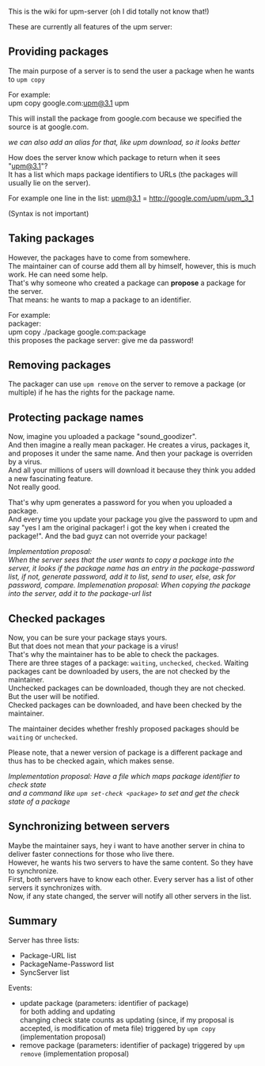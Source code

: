 This is the wiki for upm-server (oh I did totally not know that!)

These are currently all features of the upm server:

## Providing packages
The main purpose of a server is to send the user a package when he wants to `upm copy`

For example:  
upm copy google.com:upm@3.1 upm

This will install the package from google.com because we specified the source is at google.com.

_we can also add an alias for that, like upm download, so it looks better_

How does the server know which package to return when it sees "upm@3.1"?  
It has a list which maps package identifiers to URLs (the packages will usually lie on the server).  

For example one line in the list:
upm@3.1 = http://google.com/upm/upm_3_1

(Syntax is not important)

## Taking packages

However, the packages have to come from somewhere.  
The maintainer can of course add them all by himself, however, this is much work.
He can need some help.  
That's why someone who created a package can **propose** a package for the server.  
That means: he wants to map a package to an identifier.  

For example:  
packager:  
upm copy ./package google.com:package  
this proposes the package
server:
give me da password!  

## Removing packages
The packager can use `upm remove` on the server to remove a package (or multiple)
if he has the rights for the package name.

## Protecting package names
Now, imagine you uploaded a package "sound_goodizer".  
And then imagine a really mean packager. He creates a virus, packages it, and
proposes it under the same name. And then your package is overriden by a virus.  
And all your millions of users will download it because they think you added a new fascinating feature.  
Not really good.  

That's why upm generates a password for you when you uploaded a package.  
And every time you update your package you give the password to upm and say
"yes I am the original packager! i got the key when i created the package!".
And the bad guyz can not override your package!

_Implementation proposal:  
When the server sees that the user wants to copy a package into the server,
it looks if the package name has an entry in the package-password list,
if not, generate password, add it to list, send to user, else, ask for password, compare._
_Implemenation proposal:
When copying the package into the server, add it to the package-url list_

## Checked packages

Now, you can be sure your package stays yours.  
But that does not mean that *your* package is a virus!  
That's why the maintainer has to be able to check the packages.  
There are three stages of a package: `waiting`, `unchecked`, `checked`.
Waiting packages cant be downloaded by users, the are not checked by the maintainer.  
Unchecked packages can be downloaded, though they are not checked. But the user will
be notified.  
Checked packages can be downloaded, and have been checked by the maintainer.  

The maintainer decides whether freshly proposed packages should be `waiting` or `unchecked`.

Please note, that a newer version of package is a different package and thus has to be checked again, which makes sense.

_Implementation proposal:
Have a file which maps package identifier to check state  
and a command like `upm set-check <package>` to set and get the check state of a package_

## Synchronizing between servers
Maybe the maintainer says, hey i want to have another server in china to deliver faster connections for those who live there.  
However, he wants his two servers to have the same content. So they have to synchronize.  
First, both servers have to know each other. Every server has a list of other servers it synchronizes with.  
Now, if any state changed, the server will notify all other servers in the list.  

## Summary
Server has three lists:
 * Package-URL list
 * PackageName-Password list
 * SyncServer list

Events:
 * update package (parameters: identifier of package)  
for both adding and updating  
changing check state counts as updating (since, if my proposal is accepted, is modification of meta file)
triggered by `upm copy` (implementation proposal)
 * remove package (parameters: identifier of package)
triggered by `upm remove` (implementation proposal)
